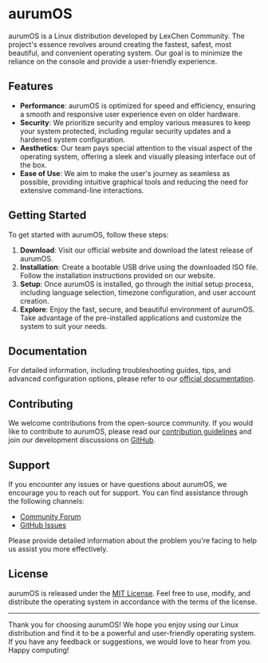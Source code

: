 # aurumOS

aurumOS is a Linux distribution developed by LexChen Community. The project's essence revolves around creating the fastest, safest, most beautiful, and convenient operating system. Our goal is to minimize the reliance on the console and provide a user-friendly experience.

## Features

- **Performance**: aurumOS is optimized for speed and efficiency, ensuring a smooth and responsive user experience even on older hardware.
- **Security**: We prioritize security and employ various measures to keep your system protected, including regular security updates and a hardened system configuration.
- **Aesthetics**: Our team pays special attention to the visual aspect of the operating system, offering a sleek and visually pleasing interface out of the box.
- **Ease of Use**: We aim to make the user's journey as seamless as possible, providing intuitive graphical tools and reducing the need for extensive command-line interactions.

## Getting Started

To get started with aurumOS, follow these steps:

1. **Download**: Visit our official website and download the latest release of aurumOS.
2. **Installation**: Create a bootable USB drive using the downloaded ISO file. Follow the installation instructions provided on our website.
3. **Setup**: Once aurumOS is installed, go through the initial setup process, including language selection, timezone configuration, and user account creation.
4. **Explore**: Enjoy the fast, secure, and beautiful environment of aurumOS. Take advantage of the pre-installed applications and customize the system to suit your needs.

## Documentation

For detailed information, including troubleshooting guides, tips, and advanced configuration options, please refer to our [official documentation](https://lexchen-community.github.io/docs/aurumOS).

## Contributing

We welcome contributions from the open-source community. If you would like to contribute to aurumOS, please read our [contribution guidelines](https://lexchencommunity.com/docs/aurumOS/contributing) and join our development discussions on [GitHub](https://github.com/lexchen-community/aurumOS/discussions/).

## Support

If you encounter any issues or have questions about aurumOS, we encourage you to reach out for support. You can find assistance through the following channels:

- [Community Forum](https://lexchencommunity.com/forum)
- [GitHub Issues](https://github.com/lexchencommunity/aurumOS/issues)

Please provide detailed information about the problem you're facing to help us assist you more effectively.

## License

aurumOS is released under the [MIT License](https://github.com/lexchen-community/aurumOS/blob/main/LICENSE). Feel free to use, modify, and distribute the operating system in accordance with the terms of the license.

---

Thank you for choosing aurumOS! We hope you enjoy using our Linux distribution and find it to be a powerful and user-friendly operating system. If you have any feedback or suggestions, we would love to hear from you. Happy computing!
